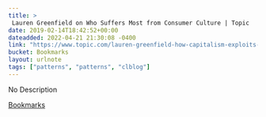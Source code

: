 ```yaml
---
title: > 
 Lauren Greenfield on Who Suffers Most from Consumer Culture | Topic
date: 2019-02-14T18:42:52+00:00
dateadded: 2022-04-21 21:30:08 -0400
link: "https://www.topic.com/lauren-greenfield-how-capitalism-exploits-insecurities"
bucket: Bookmarks
layout: urlnote
tags: ["patterns", "patterns", "clblog"]
--- 
```

No Description
 <!-- end excerpt --> 
<div class='bucket'><a class='internal-link' href='/buckets/bookmarks'>Bookmarks</a></div> 
